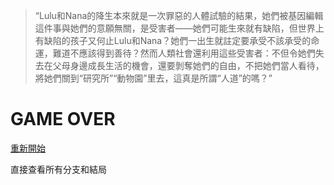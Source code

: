 > “Lulu和Nana的降生本來就是一次罪惡的人體試驗的結果，她們被基因編輯這件事與她們的意願無關，是受害者——她們可能生來就有缺陷，但世界上有缺陷的孩子又何止Lulu和Nana？她們一出生就註定要承受不該承受的命運，難道不應該得到善待？然而人類社會還利用這些受害者：不但令她們失去在父母身邊成長生活的機會，還要剝奪她們的自由，不把她們當人看待，將她們關到“研究所”“動物園”里去，這真是所謂“人道”的嗎？”

# GAME OVER

[重新開始](index.md)

直接查看所有分支和結局

